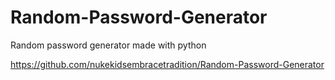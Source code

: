 # Random-Password-Generator
Random password generator made with python

https://github.com/nukekidsembracetradition/Random-Password-Generator